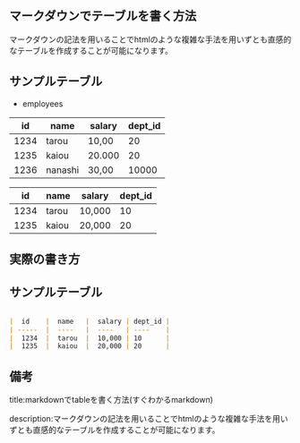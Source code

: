 

## マークダウンでテーブルを書く方法

マークダウンの記法を用いることでhtmlのような複雑な手法を用いずとも直感的なテーブルを作成することが可能になります。


## サンプルテーブル

- employees



<table>
    <thead>
        <tr>
            <th>id</th>
            <th>name</th>
            <th>salary</th>
            <th>dept_id</th>
        </tr>
    </thead>
    <tbody>
        <tr>
            <td>1234</td>
            <td>tarou</td>
            <td>10,00
            </td>
            <td>20
            </td>
        </tr>
        <tr>
            <td>
            1235
            </td>
            <td>
            kaiou
            </td>
            <td>
            20.000
            </td>
            <td>
            20
            </td>
        </tr>
        <tr>
            <td>
            1236
            </td>
            <td>
            nanashi
            </td>
            <td>
            30,00
            </td>
            <td>
            10000
            </td>
        </tr>
    </tbody>
</table>


|  id    |  name   |  salary | dept_id |
| -----  |  ----   |  ----   | ----    |
|  1234  |  tarou  |  10,000 | 10      |
|  1235  |  kaiou  |  20,000 | 20      |


## 実際の書き方


## サンプルテーブル

```md

|  id    |  name   |  salary | dept_id |
| -----  |  ----   |  ----   | ----    |
|  1234  |  tarou  |  10,000 | 10      |
|  1235  |  kaiou  |  20,000 | 20      |

```



## 備考

title:markdownでtableを書く方法(すぐわかるmarkdown)

description:マークダウンの記法を用いることでhtmlのような複雑な手法を用いずとも直感的なテーブルを作成することが可能になります。


